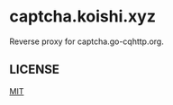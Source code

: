 # captcha.koishi.xyz

Reverse proxy for captcha.go-cqhttp.org.

## LICENSE

[MIT](https://github.com/ilharp/captcha.koishi.xyz/blob/master/LICENSE)
